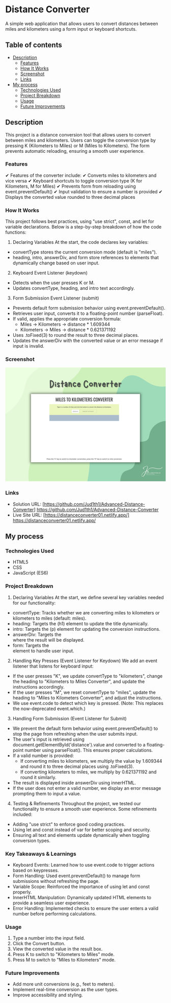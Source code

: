 # Distance Converter
A simple web application that allows users to convert distances between miles and kilometers using a form input or keyboard shortcuts.

## Table of contents

- [Description](#description)
  - [Features](#features)
  - [How It Works](#how-it-works)
  - [Screenshot](#screenshot)
  - [Links](#links)
- [My process](#my-process)
  - [Technologies Used](#technologies-used)
  - [Project Breakdown](#project-breakdown)
  - [Usage](#usage)
  - [Future Improvements](#future-improvements)

## Description

This project is a distance conversion tool that allows users to convert between miles and kilometers. Users can toggle the conversion type by pressing K (Kilometers to Miles) or M (Miles to Kilometers). The form prevents automatic reloading, ensuring a smooth user experience.


### Features

✔ Features of the converter include:
✔ Converts miles to kilometers and vice versa
✔ Keyboard shortcuts to toggle conversion type (K for Kilometers, M for Miles)
✔ Prevents form from reloading using event.preventDefault()
✔ Input validation to ensure a number is provided
✔ Displays the converted value rounded to three decimal places


### How It Works 
This project follows best practices, using "use strict", const, and let for variable declarations. Below is a step-by-step breakdown of how the code functions:

1. Declaring Variables
At the start, the code declares key variables:
- convertType stores the current conversion mode (default is "miles").
- heading, intro, answerDiv, and form store references to elements that dynamically change based on user input.
2. Keyboard Event Listener (keydown)
- Detects when the user presses K or M.
- Updates convertType, heading, and intro text accordingly.
3. Form Submission Event Listener (submit)
- Prevents default form submission behavior using event.preventDefault().
- Retrieves user input, converts it to a floating-point number (parseFloat).
- If valid, applies the appropriate conversion formula:
  - Miles → Kilometers → distance * 1.609344
  - Kilometers → Miles → distance * 0.621371192
- Uses .toFixed(3) to round the result to three decimal places.
- Updates the answerDiv with the converted value or an error message if input is invalid.


### Screenshot

![](/Distance%20Converter.png)


### Links

- Solution URL: [https://github.com/Jud1th1/Advanced-Distance-Converter] https://github.com/Jud1th1/Advanced-Distance-Converter
- Live Site URL: [https://distanceconverter01.netlify.app/] https://distanceconverter01.netlify.app/


## My process

### Technologies Used

- HTML5
- CSS
- JavaScript (ES6)

### Project Breakdown
1. Declaring Variables
At the start, we define several key variables needed for our functionality:

  - convertType: Tracks whether we are converting miles to kilometers or kilometers to miles (default: miles).
  - heading: Targets the (h1) element to update the title dynamically.
  - intro: Targets the (p) element for updating the conversion instructions.
  - answerDiv: Targets the <div> where the result will be displayed.
  - form: Targets the <form> element to handle user input.

2. Handling Key Presses (Event Listener for Keydown)
We add an event listener that listens for keyboard input:

  - If the user presses "K", we update convertType to "kilometers", change the heading to "Kilometers to Miles Converter", and update the instructions accordingly.
  - If the user presses "M", we reset convertType to "miles", update the heading to "Miles to Kilometers Converter", and adjust the instructions.
  - We use event.code to detect which key is pressed. (Note: This replaces the now-deprecated event.which.)

3. Handling Form Submission (Event Listener for Submit)

  - We prevent the default form behavior using event.preventDefault() to stop the page from refreshing when the user submits input.
  - The user's input is retrieved using document.getElementById('distance').value and converted to a floating-point number using parseFloat(). This ensures proper calculations.
  - If a valid number is provided:
    - If converting miles to kilometers, we multiply the value by 1.609344 and round it to three decimal places using .toFixed(3).
    - If converting kilometers to miles, we multiply by 0.621371192 and round it similarly.
  - The result is displayed inside answerDiv using innerHTML.
  - If the user does not enter a valid number, we display an error message prompting them to input a value.

4. Testing & Refinements
Throughout the project, we tested our functionality to ensure a smooth user experience. Some refinements included:

  - Adding "use strict" to enforce good coding practices.
  - Using let and const instead of var for better scoping and security.
  - Ensuring all text and elements update dynamically when toggling conversion types. 

### Key Takeaways & Learnings
- Keyboard Events: Learned how to use event.code to trigger actions based on keypresses.
- Form Handling: Used event.preventDefault() to manage form submissions without refreshing the page.
- Variable Scope: Reinforced the importance of using let and const properly.
- InnerHTML Manipulation: Dynamically updated HTML elements to provide a seamless user experience.
- Error Handling: Implemented checks to ensure the user enters a valid number before performing calculations.


### Usage
1. Type a number into the input field.
2. Click the Convert button.
3. View the converted value in the result box.
4. Press K to switch to "Kilometers to Miles" mode.
5. Press M to switch to "Miles to Kilometers" mode.


### Future Improvements
- Add more unit conversions (e.g., feet to meters).
- Implement real-time conversion as the user types.
- Improve accessibility and styling.
